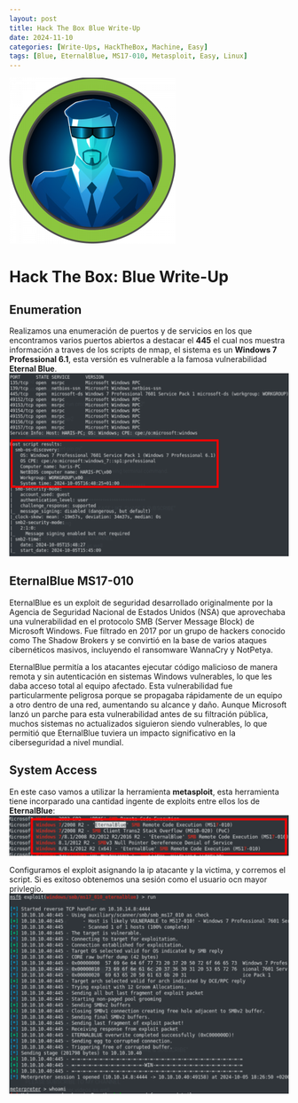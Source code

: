 ```yaml
---
layout: post
title: Hack The Box Blue Write-Up
date: 2024-11-10
categories: [Write-Ups, HackTheBox, Machine, Easy]
tags: [Blue, EternalBlue, MS17-010, Metasploit, Easy, Linux]
---
```

![Blue Logo](/assets/post_details/blue/blue_logo.png)
# Hack The Box: Blue Write-Up

## Enumeration
Realizamos una enumeración de puertos y de servicios en los que encontramos varios puertos abiertos a destacar el **445** el cual nos muestra información a traves de los scripts de nmap, el sistema es un **Windows 7 Professional 6.1**, esta versión es vulnerable a la famosa vulnerabilidad **Eternal Blue**. 
![NMAP](/assets/post_details/blue/blue_nmap.png)

## EternalBlue MS17-010
EternalBlue es un exploit de seguridad desarrollado originalmente por la Agencia de Seguridad Nacional de Estados Unidos (NSA) que aprovechaba una vulnerabilidad en el protocolo SMB (Server Message Block) de Microsoft Windows. Fue filtrado en 2017 por un grupo de hackers conocido como The Shadow Brokers y se convirtió en la base de varios ataques cibernéticos masivos, incluyendo el ransomware WannaCry y NotPetya.

EternalBlue permitía a los atacantes ejecutar código malicioso de manera remota y sin autenticación en sistemas Windows vulnerables, lo que les daba acceso total al equipo afectado. Esta vulnerabilidad fue particularmente peligrosa porque se propagaba rápidamente de un equipo a otro dentro de una red, aumentando su alcance y daño. Aunque Microsoft lanzó un parche para esta vulnerabilidad antes de su filtración pública, muchos sistemas no actualizados siguieron siendo vulnerables, lo que permitió que EternalBlue tuviera un impacto significativo en la ciberseguridad a nivel mundial.

## System Access
En este caso vamos a utilizar la herramienta **metasploit**, esta herramienta tiene incorparado una cantidad ingente de exploits entre ellos los de **EternalBlue**:
![Eternal Blue](/assets/post_details/blue/blue_eternal_blue.png)

Configuramos el exploit asignando la ip atacante y la victima, y corremos el script. Si es exitoso obtenemos una sesión como el usuario ocn mayor privlegio.
![Exploit Eternal Blue](/assets/post_details/blue/blue_exploit_eternal_blue.png)